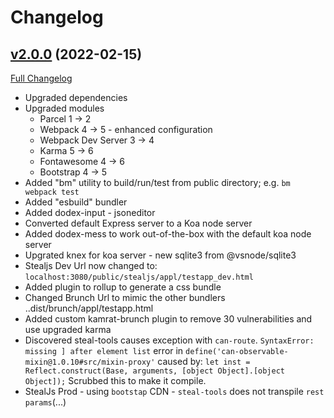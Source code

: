 # Changelog

## [v2.0.0](https://github.com/DaveO-Home/embedded-acceptance-tests/tree/v2.0.0) (2022-02-15)

[Full Changelog](https://github.com/DaveO-Home/embedded-acceptance-tests/compare/v1.0.0...v2.0.0)

* Upgraded dependencies
* Upgraded modules
    *   Parcel 1 -> 2
    *   Webpack 4 -> 5 - enhanced configuration
    *   Webpack Dev Server 3 -> 4
    *   Karma 5 -> 6
    *   Fontawesome 4 -> 6
    *   Bootstrap 4 -> 5
* Added "bm" utility to build/run/test from public directory; e.g. `bm webpack test`
* Added "esbuild" bundler
* Added dodex-input - jsoneditor
* Converted default Express server to a Koa node server
* Added dodex-mess to work out-of-the-box with the default koa node server
* Upgrated knex for koa server - new sqlite3 from @vsnode/sqlite3
* Stealjs Dev Url now changed to: `localhost:3080/public/stealjs/appl/testapp_dev.html`
* Added plugin to rollup to generate a css bundle
* Changed Brunch Url to mimic the other bundlers ..dist/brunch/appl/testapp.html
* Added custom kamrat-brunch plugin to remove 30 vulnerabilities and use upgraded karma
* Discovered steal-tools causes exception with `can-route`. `SyntaxError: missing ] after element list` error in `define('can-observable-mixin@1.0.10#src/mixin-proxy'` caused by: 
`let inst = Reflect.construct(Base, arguments, [object Object].[object Object]);` Scrubbed this to make it compile.
* StealJs Prod - using `bootstap` CDN - `steal-tools` does not transpile `rest params`(...)
